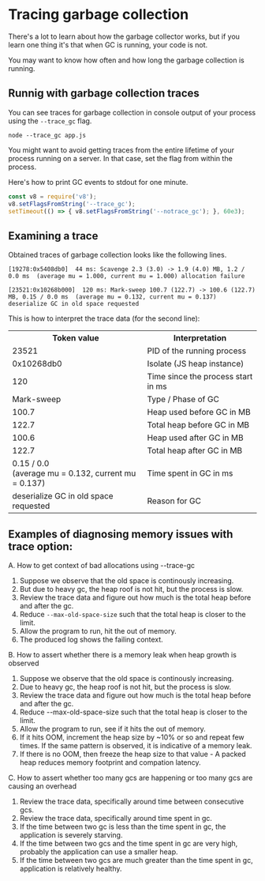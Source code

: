 # Tracing garbage collection

There's a lot to learn about how the garbage collector works, but if you learn one thing it's that when GC is running, your code is not.

You may want to know how often and how long the garbage collection is running.

## Runnig with garbage collection traces
You can see traces for garbage collection in console output of your process using the `--trace_gc` flag.

```
node --trace_gc app.js
```

You might want to avoid getting traces from the entire lifetime of your process running on a server. In that case, set the flag from within the process.

Here's how to print GC events to stdout for one minute.
```js
const v8 = require('v8');
v8.setFlagsFromString('--trace_gc');
setTimeout(() => { v8.setFlagsFromString('--notrace_gc'); }, 60e3);
```

## Examining a trace

Obtained traces of garbage collection looks like the following lines.

```
[19278:0x5408db0]  44 ms: Scavenge 2.3 (3.0) -> 1.9 (4.0) MB, 1.2 / 0.0 ms  (average mu = 1.000, current mu = 1.000) allocation failure

[23521:0x10268b000]  120 ms: Mark-sweep 100.7 (122.7) -> 100.6 (122.7) MB, 0.15 / 0.0 ms  (average mu = 0.132, current mu = 0.137) deserialize GC in old space requested
```

This is how to interpret the trace data (for the second line):

<table>
  <tr>
    <th>Token value</th>
    <th>Interpretation</th>
  </tr>
  <tr>
    <td>23521</td>
    <td>PID of the running process</td>
  </tr>
  <tr>
    <td>0x10268db0</td>
    <td>Isolate (JS heap instance)</td>
  </tr>
  <tr>
    <td>120</td>
    <td>Time since the process start in ms</td>
  </tr>
  <tr>
    <td>Mark-sweep</td>
    <td>Type / Phase of GC</td>
  </tr>
  <tr>
    <td>100.7</td>
    <td>Heap used before GC in MB</td>
  </tr>
  <tr>
    <td>122.7</td>
    <td>Total heap before GC in MB</td>
  </tr>
  <tr>
    <td>100.6</td>
    <td>Heap used after GC in MB</td>
  </tr>
  <tr>
    <td>122.7</td>
    <td>Total heap after GC in MB</td>
  </tr>
  <tr>
    <td>0.15 / 0.0 </br>
        (average mu = 0.132, current mu = 0.137)</td>
    <td>Time spent in GC in ms</td>
  </tr>
  <tr>
    <td>deserialize GC in old space requested</td>
    <td>Reason for GC</td>
  </tr>
</table>

## Examples of diagnosing memory issues with trace option:

A. How to get context of bad allocations using --trace-gc
  1. Suppose we observe that the old space is continously increasing.
  2. But due to heavy gc, the heap roof is not hit, but the process is slow.
  3. Review the trace data and figure out how much is the total heap before and after the gc.
  4. Reduce `--max-old-space-size` such that the total heap is closer to the limit.
  5. Allow the program to run, hit the out of memory.
  6. The produced log shows the failing context.

B. How to assert whether there is a memory leak when heap growth is observed
  1. Suppose we observe that the old space is continously increasing.
  2. Due to heavy gc, the heap roof is not hit, but the process is slow.
  3. Review the trace data and figure out how much is the total heap before and after the gc.
  4. Reduce --max-old-space-size such that the total heap is closer to the limit.
  5. Allow the program to run, see if it hits the out of memory.
  6. If it hits OOM, increment the heap size by ~10% or so and repeat few times. If the same pattern is observed, it is indicative of a memory leak.
  7. If there is no OOM, then freeze the heap size to that value - A packed heap reduces memory footprint and compation latency.

C. How to assert whether too many gcs are happening or too many gcs are causing an overhead
  1. Review the trace data, specifically around time between consecutive gcs.
  2. Review the trace data, specifically around time spent in gc.
  3. If the time between two gc is less than the time spent in gc, the application is severely starving.
  4. If the time between two gcs and the time spent in gc are very high, probably the application can use a smaller heap.
  5. If the time between two gcs are much greater than the time spent in gc, application is relatively healthy.

